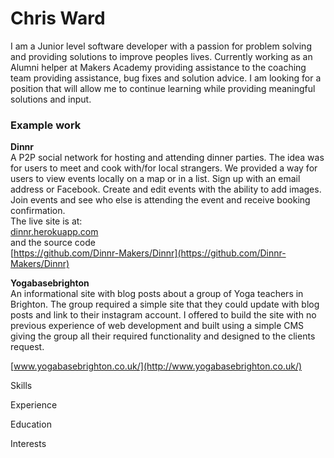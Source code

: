 # Chris Ward

I am a Junior level software developer with a passion for problem solving and providing solutions to improve peoples lives. Currently working as an Alumni helper at Makers Academy providing assistance to the coaching team providing assistance, bug fixes and solution advice. I am looking for a position that will allow me to continue learning while providing meaningful solutions and input.

### Example work
**Dinnr**  
A P2P social network for hosting and attending dinner parties. The idea was for users to meet and cook with/for local strangers. We provided a way for users to view events locally on a map or in a list. Sign up with an email address or Facebook. Create and edit events with the ability to add images. Join events and see who else is attending the event and receive booking confirmation.  
The live site is at:  
[dinnr.herokuapp.com](dinnr.herokuapp.com)  
and the source code  
[https://github.com/Dinnr-Makers/Dinnr](https://github.com/Dinnr-Makers/Dinnr)

**Yogabasebrighton**  
An informational site with blog posts about a group of Yoga teachers in Brighton. The group required a simple site that they could update with blog posts and link to their instagram account. I offered to build the site with no previous experience of web development and built using a simple CMS giving the group all their required functionality and designed to the clients request.

[www.yogabasebrighton.co.uk/](http://www.yogabasebrighton.co.uk/)

Skills

Experience

Education

Interests



